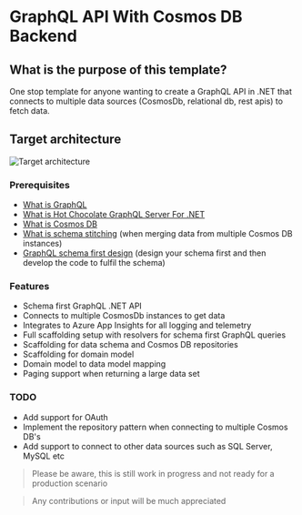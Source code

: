 # GraphQL API With Cosmos DB Backend 
## What is the purpose of this template?
One stop template for anyone wanting to create a GraphQL API in .NET that connects to multiple data sources (CosmosDb, relational db, rest apis) to fetch data.

## Target architecture
![Target architecture](https://github.com/dotnet-azure-starters/graphql-api-cosmosdb-backend/blob/main/GraphQlArchitecture.png)

### Prerequisites
- [What is GraphQL]
- [What is Hot Chocolate GraphQL Server For .NET]
- [What is Cosmos DB]
- [What is schema stitching] (when merging data from multiple Cosmos DB instances)
- [GraphQL schema first design] (design your schema first and then develop the code to fulfil the schema)

### Features
- Schema first GraphQL .NET API
- Connects to multiple CosmosDb instances to get data
- Integrates to Azure App Insights for all logging and telemetry
- Full scaffolding setup with resolvers for schema first GraphQL queries
- Scaffolding for data schema and Cosmos DB repositories
- Scaffolding for domain model
- Domain model to data model mapping
- Paging support when returning a large data set

### TODO
- Add support for OAuth
- Implement the repository pattern when connecting to multiple Cosmos DB's
- Add support to connect to other data sources such as SQL Server, MySQL etc


> Please be aware, this is still work in progress and not ready for a production scenario

> Any contributions or input will be much appreciated

[//]: # (These are reference links used in the body of this note and get stripped out when the markdown processor does its job. There is no need to format nicely because it shouldn't be seen. Thanks SO - http://stackoverflow.com/questions/4823468/store-comments-in-markdown-syntax)

   [What is GraphQL]: <https://graphql.org/>
   [What is Hot Chocolate GraphQL Server For .NET]: <https://chillicream.com/docs/hotchocolate>
   [What is Cosmos DB]: <https://docs.microsoft.com/en-us/azure/cosmos-db/introduction>
   [What is schema stitching]: <https://chillicream.com/docs/hotchocolate/v10/stitching>
   [GraphQL schema first design]: <https://www.apollographql.com/blog/graphql/basics/designing-your-first-graphql-schema/>
